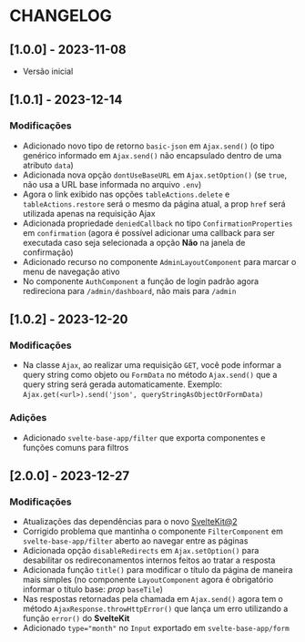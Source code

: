 # CHANGELOG

## [1.0.0] - 2023-11-08

- Versão inicial

## [1.0.1] - 2023-12-14

### Modificações

- Adicionado novo tipo de retorno `basic-json` em `Ajax.send()` (o tipo genérico informado em `Ajax.send()` não encapsulado dentro de uma atributo `data`)
- Adicionada nova opção `dontUseBaseURL` em `Ajax.setOption()` (se `true`, não usa a URL base informada no arquivo `.env`)
- Agora o link exibido nas opções `tableActions.delete` e `tableActions.restore` será o mesmo da página atual, a prop `href` será utilizada apenas na requisição Ajax
- Adicionada propriedade `deniedCallback` no tipo `ConfirmationProperties` em `confirmation` (agora é possível adicionar uma callback para ser executada caso seja selecionada a opção **Não** na janela de confirmação)
- Adicionado recurso no componente `AdminLayoutComponent` para marcar o menu de navegação ativo
- No componente `AuthComponent` a função de login padrão agora redireciona para `/admin/dashboard`, não mais para `/admin`

## [1.0.2] - 2023-12-20

### Modificações

- Na classe `Ajax`, ao realizar uma requisição `GET`, você pode informar a query string como objeto ou `FormData` no método `Ajax.send()` que a query string será gerada automaticamente. Exemplo: `Ajax.get(<url>).send('json', queryStringAsObjectOrFormData)`

### Adições

- Adicionado `svelte-base-app/filter` que exporta componentes e funções comuns para filtros

## [2.0.0] - 2023-12-27

### Modificações

- Atualizações das dependências para o novo [SvelteKit@2](https://kit.svelte.dev/docs/migrating-to-sveltekit-2)
- Corrigido problema que mantinha o componente `FilterComponent` em `svelte-base-app/filter` aberto ao navegar entre as páginas
- Adicionada opção `disableRedirects` em `Ajax.setOption()` para desabilitar os redireconamentos internos feitos ao tratar a resposta
- Adicionada função `title()` para modificar o título da página de maneira mais simples (no componente `LayoutComponent` agora é obrigatório informar o título base: _prop_ `baseTile`)
- Nas respostas retornadas pela chamada em `Ajax.send()` agora tem o método `AjaxResponse.throwHttpError()` que lança um erro utilizando a função `error()` do **SvelteKit**
- Adicionado `type="month"` no `Input` exportado em `svelte-base-app/form`